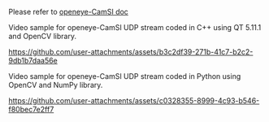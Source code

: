 Please refer to [openeye-CamSI doc](https://github.com/chili-chips-ba/openeye-CamSI/tree/main/0.doc) 

Video sample for openeye-CamSI UDP stream coded in C++ using QT 5.11.1 and OpenCV library.

https://github.com/user-attachments/assets/b3c2df39-271b-41c7-b2c2-9db1b7daa56e

Video sample for openeye-CamSI UDP stream coded in Python using OpenCV and NumPy library.

https://github.com/user-attachments/assets/c0328355-8999-4c93-b546-f80bec7e2ff7


